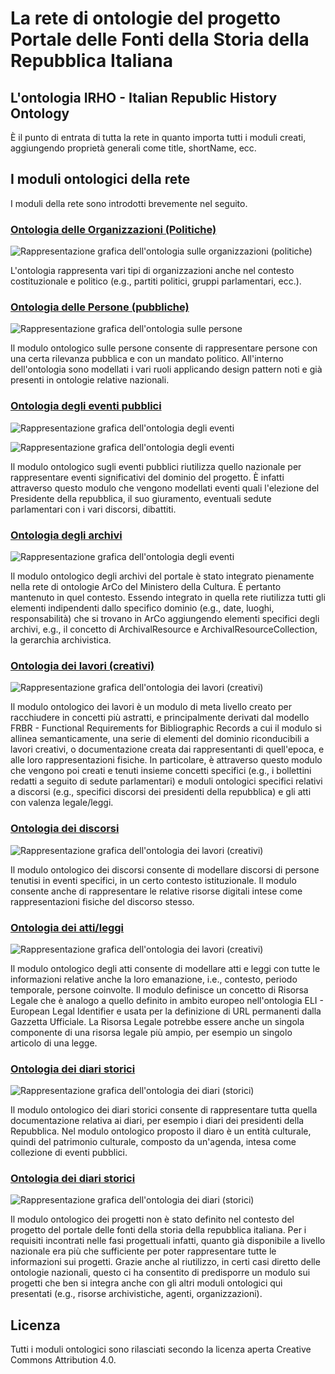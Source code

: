 # La rete di ontologie del progetto Portale delle Fonti della Storia della Repubblica Italiana

## L'ontologia IRHO - Italian Republic History Ontology

È il punto di entrata di tutta la rete in quanto importa tutti i moduli creati, aggiungendo proprietà generali come title, shortName, ecc.

## I moduli ontologici della rete
I moduli della rete sono introdotti brevemente nel seguito.

### [Ontologia delle Organizzazioni (Politiche)](https://w3id.org/italia/republic-history/onto/org)

![Rappresentazione grafica dell'ontologia sulle organizzazioni (politiche)](https://raw.githubusercontent.com/PortaleFontiRepubblica/assets/main/ontologies/org/Grafici/org.png)

L'ontologia rappresenta vari tipi di organizzazioni anche nel contesto costituzionale e politico (e.g., partiti politici, gruppi parlamentari, ecc.).

### [Ontologia delle Persone (pubbliche)](https://w3id.org/italia/republic-history/onto/person)

![Rappresentazione grafica dell'ontologia sulle persone](https://raw.githubusercontent.com/PortaleFontiRepubblica/assets/main/ontologies/person/Grafici/person.png)

Il modulo ontologico sulle persone consente di rappresentare persone con una certa rilevanza pubblica e con un mandato politico. All'interno dell'ontologia sono modellati i vari ruoli applicando design pattern noti e già presenti in ontologie relative nazionali.

### [Ontologia degli eventi pubblici](https://w3id.org/italia/republic-history/onto/event)
![Rappresentazione grafica dell'ontologia degli eventi](https://raw.githubusercontent.com/PortaleFontiRepubblica/assets/main/ontologies/event/Grafici/event.png)

![Rappresentazione grafica dell'ontologia degli eventi](https://raw.githubusercontent.com/PortaleFontiRepubblica/assets/main/ontologies/event/Grafici/sitting-debate-discussion/sitting-debate-discussion.png)

Il modulo ontologico sugli eventi pubblici riutilizza quello nazionale per rappresentare eventi significativi del dominio del progetto. È infatti attraverso questo modulo che vengono modellati eventi quali l'elezione del Presidente della repubblica, il suo giuramento, eventuali sedute parlamentari con i vari discorsi, dibattiti.

### [Ontologia degli archivi](https://w3id.org/arco/ontology/archive)
![Rappresentazione grafica dell'ontologia degli eventi](https://raw.githubusercontent.com/PortaleFontiRepubblica/assets/main/ontologies/archive/Grafici/archive.png)

Il modulo ontologico degli archivi del portale è stato integrato pienamente nella rete di ontologie ArCo del Ministero della Cultura. È pertanto mantenuto in quel contesto. Essendo integrato in quella rete riutilizza tutti gli elementi indipendenti dallo specifico dominio (e.g., date, luoghi, responsabilità) che si trovano in ArCo aggiungendo elementi specifici degli archivi, e.g., il concetto di ArchivalResource e ArchivalResourceCollection, la gerarchia archivistica.


### [Ontologia dei lavori (creativi)](https://w3id.org/italia/republic-history/onto/work)
![Rappresentazione grafica dell'ontologia dei lavori (creativi)](https://raw.githubusercontent.com/PortaleFontiRepubblica/assets/main/ontologies/work/Grafici/work.png)

Il modulo ontologico dei lavori è un modulo di meta livello creato per racchiudere in concetti più astratti, e principalmente derivati dal modello FRBR - Functional Requirements for Bibliographic Records a cui il modulo si allinea semanticamente, una serie di elementi del dominio riconducibili a lavori creativi, o documentazione creata dai rappresentanti di quell'epoca, e alle loro rappresentazioni fisiche.
In particolare, è attraverso questo modulo che vengono poi creati e tenuti insieme concetti specifici (e.g., i bollettini redatti a seguito di sedute parlamentari) e moduli ontologici specifici relativi a discorsi (e.g., specifici discorsi dei presidenti della repubblica) e gli atti con valenza legale/leggi.

### [Ontologia dei discorsi](https://w3id.org/italia/republic-history/onto/speech)
![Rappresentazione grafica dell'ontologia dei lavori (creativi)](https://raw.githubusercontent.com/PortaleFontiRepubblica/assets/main/ontologies/speech/Grafici/speech.png)

Il modulo ontologico dei discorsi consente di modellare discorsi di persone tenutisi in eventi specifici, in un certo contesto istituzionale. Il modulo consente anche di rappresentare le relative risorse digitali intese come rappresentazioni fisiche del discorso stesso.

### [Ontologia dei atti/leggi](https://w3id.org/italia/republic-history/onto/act)
![Rappresentazione grafica dell'ontologia dei lavori (creativi)](https://raw.githubusercontent.com/PortaleFontiRepubblica/assets/main/ontologies/act/Grafici/act.png)

Il modulo ontologico degli atti consente di modellare atti e leggi con tutte le informazioni relative anche la loro emanazione, i.e., contesto, periodo temporale, persone coinvolte. Il modulo definisce un concetto di Risorsa Legale che è analogo a quello definito in ambito europeo nell'ontologia ELI - European Legal Identifier e usata per la definizione di URL permanenti dalla Gazzetta Ufficiale.
La Risorsa Legale potrebbe essere anche un singola componente di una risorsa legale più ampio, per esempio un singolo articolo di una legge.

### [Ontologia dei diari storici](https://w3id.org/italia/republic-history/onto/diary)
![Rappresentazione grafica dell'ontologia dei diari (storici)](https://raw.githubusercontent.com/PortaleFontiRepubblica/assets/main/ontologies/diary/Grafici/diary.png)

Il modulo ontologico dei diari storici consente di rappresentare tutta quella documentazione relativa ai diari, per esempio i diari dei presidenti della Repubblica. Nel modulo ontologico proposto il diaro è un entità culturale, quindi del patrimonio culturale, composto da un'agenda, intesa come collezione di eventi pubblici.


### [Ontologia dei diari storici](https://w3id.org/italia/republic-history/onto/project)
![Rappresentazione grafica dell'ontologia dei diari (storici)](https://raw.githubusercontent.com/PortaleFontiRepubblica/assets/main/ontologies/project/Grafici/project.png)

Il modulo ontologico dei progetti non è stato definito nel contesto del progetto del portale delle fonti della storia della repubblica italiana. Per i requisiti incontrati nelle fasi progettuali infatti, quanto già disponibile a livello nazionale era più che sufficiente per poter rappresentare tutte le informazioni sui progetti. Grazie anche al riutilizzo, in certi casi diretto delle ontologie nazionali, questo ci ha consentito di predisporre un modulo sui progetti che ben si integra anche con gli altri moduli ontologici qui presentati (e.g., risorse archivistiche, agenti, organizzazioni). 


## Licenza
Tutti i moduli ontologici sono rilasciati secondo la licenza aperta Creative Commons Attribution 4.0.
